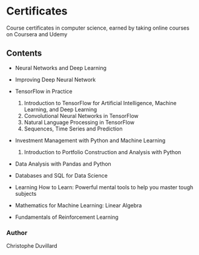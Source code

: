 # Certificates
 Course certificates in computer science, earned by taking online courses on Coursera and Udemy

## Contents

- Neural Networks and Deep Learning
- Improving Deep Neural Network

- TensorFlow in Practice
  1) Introduction to TensorFlow for Artificial Intelligence, Machine Learning, and Deep Learning 
  2) Convolutional Neural Networks in TensorFlow
  3) Natural Language Processing in TensorFlow
  4) Sequences, Time Series and Prediction

- Investment Management with Python and Machine Learning
  1) Introduction to Portfolio Construction and Analysis with Python
 
- Data Analysis with Pandas and Python

- Databases and SQL for Data Science

- Learning How to Learn: Powerful mental tools to help you master tough subjects

- Mathematics for Machine Learning: Linear Algebra

- Fundamentals of Reinforcement Learning


### Author
Christophe Duvillard
